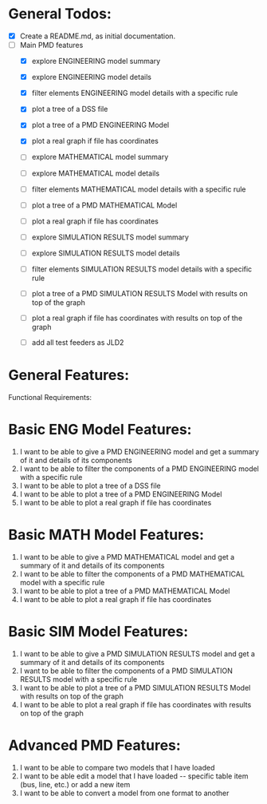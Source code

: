 
# General Todos:

- [x] Create a README.md, as initial documentation.
- [ ] Main PMD features
  - [x] explore ENGINEERING model summary
  - [x] explore ENGINEERING model details 
  - [x] filter elements ENGINEERING model details with a specific rule
  - [x] plot a tree of a DSS file 
  - [x] plot a tree of a PMD ENGINEERING Model 
  - [x] plot a real graph if file has coordinates
  - [ ] explore MATHEMATICAL model summary
  - [ ] explore MATHEMATICAL model details
  - [ ] filter elements MATHEMATICAL model details with a specific rule
  - [ ] plot a tree of a PMD MATHEMATICAL Model
  - [ ] plot a real graph if file has coordinates
  - [ ] explore SIMULATION RESULTS model summary
  - [ ] explore SIMULATION RESULTS model details
  - [ ] filter elements SIMULATION RESULTS model details with a specific rule
  - [ ] plot a tree of a PMD SIMULATION RESULTS Model with results on top of the graph
  - [ ] plot a real graph if file has coordinates with results on top of the graph
  - [ ] add all test feeders as JLD2


# General Features:

Functional Requirements:

# Basic ENG Model Features:
1. I want to be able to give a PMD ENGINEERING model and get a summary of it and details of its components
2. I want to be able to filter the components of a PMD ENGINEERING model with a specific rule
3. I want to be able to plot a tree of a DSS file
4. I want to be able to plot a tree of a PMD ENGINEERING Model
5. I want to be able to plot a real graph if file has coordinates

# Basic MATH Model Features:
1. I want to be able to give a PMD MATHEMATICAL model and get a summary of it and details of its components
2. I want to be able to filter the components of a PMD MATHEMATICAL model with a specific rule
3. I want to be able to plot a tree of a PMD MATHEMATICAL Model
4. I want to be able to plot a real graph if file has coordinates

# Basic SIM Model Features:
1. I want to be able to give a PMD SIMULATION RESULTS model and get a summary of it and details of its components
2. I want to be able to filter the components of a PMD SIMULATION RESULTS model with a specific rule
3. I want to be able to plot a tree of a PMD SIMULATION RESULTS Model with results on top of the graph
4. I want to be able to plot a real graph if file has coordinates with results on top of the graph

# Advanced PMD Features:
1. I want to be able to compare two models that I have loaded
3. I want to be able edit a model that I have loaded -- specific table item (bus, line, etc.) or add a new item
2. I want to be able to convert a model from one format to another
